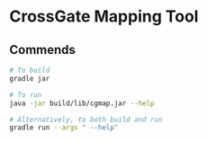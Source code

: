 # CrossGate Mapping Tool

## Commends

```bash
# To build
gradle jar

# To run
java -jar build/lib/cgmap.jar --help

# Alternatively, to both build and run
gradle run --args " --help"
```